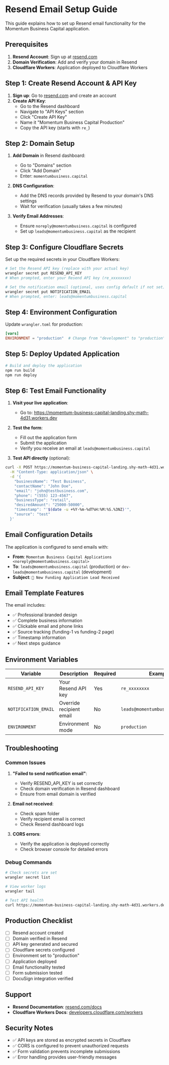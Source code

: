 # Resend Email Setup Guide

This guide explains how to set up Resend email functionality for the Momentum Business Capital application.

## Prerequisites

1. **Resend Account**: Sign up at [resend.com](https://resend.com)
2. **Domain Verification**: Add and verify your domain in Resend
3. **Cloudflare Workers**: Application deployed to Cloudflare Workers

## Step 1: Create Resend Account & API Key

1. **Sign up**: Go to [resend.com](https://resend.com) and create an account
2. **Create API Key**:
   - Go to the Resend dashboard
   - Navigate to "API Keys" section
   - Click "Create API Key"
   - Name it "Momentum Business Capital Production"
   - Copy the API key (starts with `re_`)

## Step 2: Domain Setup

1. **Add Domain** in Resend dashboard:
   - Go to "Domains" section
   - Click "Add Domain"
   - Enter: `momentumbusiness.capital`

2. **DNS Configuration**:
   - Add the DNS records provided by Resend to your domain's DNS settings
   - Wait for verification (usually takes a few minutes)

3. **Verify Email Addresses**:
   - Ensure `noreply@momentumbusiness.capital` is configured
   - Set up `leads@momentumbusiness.capital` as the recipient

## Step 3: Configure Cloudflare Secrets

Set up the required secrets in your Cloudflare Workers:

```bash
# Set the Resend API key (replace with your actual key)
wrangler secret put RESEND_API_KEY
# When prompted, enter your Resend API key (re_xxxxxxxx)

# Set the notification email (optional, uses config default if not set)
wrangler secret put NOTIFICATION_EMAIL
# When prompted, enter: leads@momentumbusiness.capital
```

## Step 4: Environment Configuration

Update `wrangler.toml` for production:

```toml
[vars]
ENVIRONMENT = "production"  # Change from "development" to "production"
```

## Step 5: Deploy Updated Application

```bash
# Build and deploy the application
npm run build
npm run deploy
```

## Step 6: Test Email Functionality

1. **Visit your live application**:
   - Go to: https://momentum-business-capital-landing.shy-math-4d31.workers.dev

2. **Test the form**:
   - Fill out the application form
   - Submit the application
   - Verify you receive an email at `leads@momentumbusiness.capital`

3. **Test API directly** (optional):
```bash
curl -X POST https://momentum-business-capital-landing.shy-math-4d31.workers.dev/api/submit-application \
  -H "Content-Type: application/json" \
  -d '{
    "businessName": "Test Business",
    "contactName": "John Doe",
    "email": "john@testbusiness.com",
    "phone": "(555) 123-4567",
    "businessType": "retail",
    "desiredAmount": "25000-50000",
    "timestamp": "'$(date -u +%Y-%m-%dT%H:%M:%S.%3NZ)'",
    "source": "test"
  }'
```

## Email Configuration Details

The application is configured to send emails with:

- **From**: `Momentum Business Capital Applications <noreply@momentumbusiness.capital>`
- **To**: `leads@momentumbusiness.capital` (production) or `dev-leads@momentumbusiness.capital` (development)
- **Subject**: `🚀 New Funding Application Lead Received`

## Email Template Features

The email includes:
- ✅ Professional branded design
- ✅ Complete business information
- ✅ Clickable email and phone links
- ✅ Source tracking (funding-1 vs funding-2 page)
- ✅ Timestamp information
- ✅ Next steps guidance

## Environment Variables

| Variable | Description | Required | Example |
|----------|-------------|----------|---------|
| `RESEND_API_KEY` | Your Resend API key | Yes | `re_xxxxxxxx` |
| `NOTIFICATION_EMAIL` | Override recipient email | No | `leads@momentumbusiness.capital` |
| `ENVIRONMENT` | Environment mode | No | `production` |

## Troubleshooting

### Common Issues

1. **"Failed to send notification email"**:
   - Verify RESEND_API_KEY is set correctly
   - Check domain verification in Resend dashboard
   - Ensure from email domain is verified

2. **Email not received**:
   - Check spam folder
   - Verify recipient email is correct
   - Check Resend dashboard logs

3. **CORS errors**:
   - Verify the application is deployed correctly
   - Check browser console for detailed errors

### Debug Commands

```bash
# Check secrets are set
wrangler secret list

# View worker logs
wrangler tail

# Test API health
curl https://momentum-business-capital-landing.shy-math-4d31.workers.dev/api/health
```

## Production Checklist

- [ ] Resend account created
- [ ] Domain verified in Resend
- [ ] API key generated and secured
- [ ] Cloudflare secrets configured
- [ ] Environment set to "production"
- [ ] Application deployed
- [ ] Email functionality tested
- [ ] Form submission tested
- [ ] DocuSign integration verified

## Support

- **Resend Documentation**: [resend.com/docs](https://resend.com/docs)
- **Cloudflare Workers Docs**: [developers.cloudflare.com/workers](https://developers.cloudflare.com/workers)

## Security Notes

- ✅ API keys are stored as encrypted secrets in Cloudflare
- ✅ CORS is configured to prevent unauthorized requests
- ✅ Form validation prevents incomplete submissions
- ✅ Error handling provides user-friendly messages 